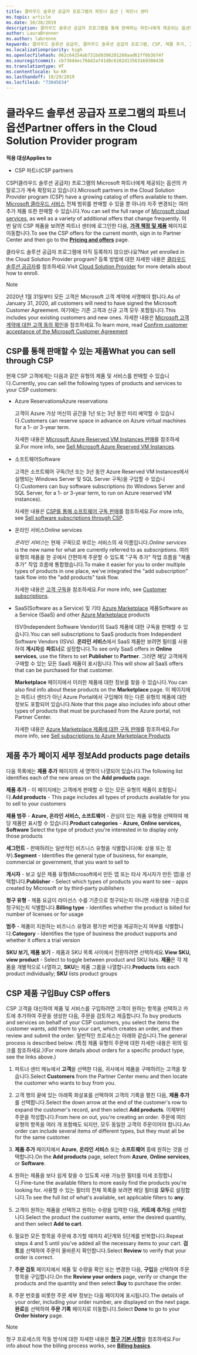 ```yaml
---
title: 클라우드 솔루션 공급자 프로그램의 파트너 옵션 | 파트너 센터
ms.topic: article
ms.date: 10/28/2019
description: 클라우드 솔루션 공급자 프로그램을 통해 판매하는 파트너에게 제공되는 옵션에 대해 알아보세요.
author: LauraBrenner
ms.author: labrenne
keywords: 클라우드 솔루션 공급자, 클라우드 솔루션 공급자 프로그램, CSP, 제품 추가, 고객에게 판매, 파트너 옵션, CSP 옵션, 클라우드 기반 서비스, Azure, Office 365, Dynamics, CSP 파트너, CSP에서 판매, Azure RI, Azure Reserved Virtual Machine Instances, Azure Reservations, 온라인 서비스, 구독 소프트웨어, AHUB, Azure 기반 SQL Server, Azure 기반 Windows Server, Azure 고객 구독
ms.localizationpriority: high
ms.openlocfilehash: 062c64254ab731bd9396201268aad61ff6b3b74f
ms.sourcegitcommit: cb736d4ec766d2af41d8c6102d13563169386438
ms.translationtype: HT
ms.contentlocale: ko-KR
ms.lasthandoff: 10/29/2019
ms.locfileid: "73045634"
---
```

# <a name="partner-offers-in-the-cloud-solution-provider-program"></a><span data-ttu-id="912a7-104">클라우드 솔루션 공급자 프로그램의 파트너 옵션</span><span class="sxs-lookup"><span data-stu-id="912a7-104">Partner offers in the Cloud Solution Provider program</span></span> 

<span data-ttu-id="912a7-105">**적용 대상**</span><span class="sxs-lookup"><span data-stu-id="912a7-105">**Applies to**</span></span>

-  <span data-ttu-id="912a7-106">CSP 파트너</span><span class="sxs-lookup"><span data-stu-id="912a7-106">CSP partners</span></span>

<span data-ttu-id="912a7-107">CSP(클라우드 솔루션 공급자) 프로그램의 Microsoft 파트너에게 제공되는 옵션의 카탈로그가 계속 확장되고 있습니다.</span><span class="sxs-lookup"><span data-stu-id="912a7-107">Microsoft partners in the Cloud Solution Provider program (CSP) have a growing catalog of offers available to them.</span></span> <span data-ttu-id="912a7-108">[Microsoft 클라우드 서비스](https://partner.microsoft.com/cloud-solution-provider/products-and-services) 전체 범위를 판매할 수 있을 뿐 아니라 자주 변경되는 여러 추가 제품 또한 판매할 수 있습니다.</span><span class="sxs-lookup"><span data-stu-id="912a7-108">You can sell the full range of [Microsoft cloud services](https://partner.microsoft.com/cloud-solution-provider/products-and-services), as well as a variety of additional offers that change frequently.</span></span> <span data-ttu-id="912a7-109">이번 달의 CSP 제품을 보려면 파트너 센터에 로그인한 다음, [**가격 책정 및 제품**](https://partnercenter.microsoft.com/pcv/sales) 페이지로 이동합니다.</span><span class="sxs-lookup"><span data-stu-id="912a7-109">To see the CSP offers for the current month, sign in to Partner Center and then go to the [**Pricing and offers**](https://partnercenter.microsoft.com/pcv/sales) page.</span></span>  

<span data-ttu-id="912a7-110">클라우드 솔루션 공급자 프로그램에 아직 등록하지 않으셨나요?</span><span class="sxs-lookup"><span data-stu-id="912a7-110">Not yet enrolled in the Cloud Solution Provider program?</span></span> <span data-ttu-id="912a7-111">등록 방법에 대한 자세한 내용은 [클라우드 솔루션 공급자](https://partner.microsoft.com/cloud-solution-provider)를 참조하세요.</span><span class="sxs-lookup"><span data-stu-id="912a7-111">Visit [Cloud Solution Provider](https://partner.microsoft.com/cloud-solution-provider) for more details about how to enroll.</span></span> 

>[!NOTE]
><span data-ttu-id="912a7-112">2020년 1월 31일부터 모든 고객은 Microsoft 고객 계약에 서명해야 합니다.</span><span class="sxs-lookup"><span data-stu-id="912a7-112">As of January 31, 2020, all customers will need to have signed the Microsoft Customer Agreement.</span></span> <span data-ttu-id="912a7-113">여기에는 기존 고객과 신규 고객 모두 포함됩니다.</span><span class="sxs-lookup"><span data-stu-id="912a7-113">This includes your existing customers and new ones.</span></span> <span data-ttu-id="912a7-114">자세한 내용은 [Microsoft 고객 계약에 대한 고객 동의 확인](confirm-customer-agreement.md)을 참조하세요.</span><span class="sxs-lookup"><span data-stu-id="912a7-114">To learn more, read [Confirm customer acceptance of the Microsoft Customer Agreement](confirm-customer-agreement.md)</span></span>

## <a name="what-you-can-sell-through-csp"></a><span data-ttu-id="912a7-115">CSP를 통해 판매할 수 있는 제품</span><span class="sxs-lookup"><span data-stu-id="912a7-115">What you can sell through CSP</span></span>

<span data-ttu-id="912a7-116">현재 CSP 고객에게는 다음과 같은 유형의 제품 및 서비스를 판매할 수 있습니다.</span><span class="sxs-lookup"><span data-stu-id="912a7-116">Currently, you can sell the following types of products and services to your CSP customers:</span></span>

- <span data-ttu-id="912a7-117">Azure Reservations</span><span class="sxs-lookup"><span data-stu-id="912a7-117">Azure reservations</span></span><br> 

    <span data-ttu-id="912a7-118">고객이 Azure 가상 머신의 공간을 1년 또는 3년 동안 미리 예약할 수 있습니다.</span><span class="sxs-lookup"><span data-stu-id="912a7-118">Customers can reserve space in advance on Azure virtual machines for a 1- or 3-year term.</span></span><br>
    
    <span data-ttu-id="912a7-119">자세한 내용은 [Microsoft Azure Reserved VM Instances 판매](azure-reservations.md)를 참조하세요.</span><span class="sxs-lookup"><span data-stu-id="912a7-119">For more info, see [Sell Microsoft Azure Reserved VM Instances](azure-reservations.md).</span></span>

- <span data-ttu-id="912a7-120">소프트웨어</span><span class="sxs-lookup"><span data-stu-id="912a7-120">Software</span></span><br>

    <span data-ttu-id="912a7-121">고객은 소프트웨어 구독(1년 또는 3년 동안 Azure Reserved VM Instances에서 실행되는 Windows Server 및 SQL Server 구독)을 구입할 수 있습니다.</span><span class="sxs-lookup"><span data-stu-id="912a7-121">Customers can buy software subscriptions (to Windows Server and SQL Server, for a 1- or 3-year term, to run on Azure reserved VM instances).</span></span><br>
 
    <span data-ttu-id="912a7-122">자세한 내용은 [CSP를 통해 소프트웨어 구독 판매](csp-software-subscriptions.md)를 참조하세요.</span><span class="sxs-lookup"><span data-stu-id="912a7-122">For more info, see [Sell software subscriptions through CSP](csp-software-subscriptions.md).</span></span>  

- <span data-ttu-id="912a7-123">온라인 서비스</span><span class="sxs-lookup"><span data-stu-id="912a7-123">Online services</span></span><br>

    <span data-ttu-id="912a7-124">*온라인 서비스*는 현재 *구독*으로 부르는 서비스의 새 이름입니다.</span><span class="sxs-lookup"><span data-stu-id="912a7-124">*Online services* is the new name for what are currently referred to as *subscriptions*.</span></span> <span data-ttu-id="912a7-125">여러 유형의 제품을 한 곳에서 간편하게 주문할 수 있도록 "구독 추가" 작업 흐름을 "제품 추가" 작업 흐름에 통합했습니다.</span><span class="sxs-lookup"><span data-stu-id="912a7-125">To make it easier for you to order multiple types of products in one place, we've integrated the "add subscription" task flow into the "add products" task flow.</span></span><br>
    
    <span data-ttu-id="912a7-126">자세한 내용은 [고객 구독](customer-subscriptions.md)을 참조하세요.</span><span class="sxs-lookup"><span data-stu-id="912a7-126">For more info, see [Customer subscriptions](customer-subscriptions.md).</span></span>

- <span data-ttu-id="912a7-127">SaaS(Software as a Service) 및 기타 [Azure Marketplace](https://azuremarketplace.microsoft.com/marketplace) 제품</span><span class="sxs-lookup"><span data-stu-id="912a7-127">Software as a Service (SaaS) and other [Azure Marketplace](https://azuremarketplace.microsoft.com/marketplace) products</span></span><br>

    <span data-ttu-id="912a7-128">ISV(Independent Software Vendor)의 SaaS 제품에 대한 구독을 판매할 수 있습니다.</span><span class="sxs-lookup"><span data-stu-id="912a7-128">You can sell subscriptions to SaaS products from Independent Software Vendors (ISVs).</span></span> <span data-ttu-id="912a7-129">**온라인 서비스**에서 SaaS 제품만 보려면 필터를 사용하여 **게시자**를 **파트너**로 설정합니다.</span><span class="sxs-lookup"><span data-stu-id="912a7-129">To see only SaaS offers in **Online services**, use the filters to set **Publisher** to **Partner**.</span></span> <span data-ttu-id="912a7-130">그러면 해당 고객에게 구매할 수 있는 모든 SaaS 제품이 표시됩니다.</span><span class="sxs-lookup"><span data-stu-id="912a7-130">This will show all SaaS offers that can be purchased for that customer.</span></span><br>
    
    <span data-ttu-id="912a7-131">**Marketplace** 페이지에서 이러한 제품에 대한 정보를 찾을 수 있습니다.</span><span class="sxs-lookup"><span data-stu-id="912a7-131">You can also find info about these products on the **Marketplace** page.</span></span> <span data-ttu-id="912a7-132">이 페이지에는 파트너 센터가 아닌 Azure Portal에서 구입해야 하는 다른 유형의 제품에 대한 정보도 포함되어 있습니다.</span><span class="sxs-lookup"><span data-stu-id="912a7-132">Note that this page also includes info about other types of products that must be purchased from the Azure portal, not Partner Center.</span></span><br>

    <span data-ttu-id="912a7-133">자세한 내용은 [Azure Marketplace 제품에 대한 구독 판매](sell-marketplace-products.md)를 참조하세요.</span><span class="sxs-lookup"><span data-stu-id="912a7-133">For more info, see [Sell subscriptions to Azure Marketplace Products](sell-marketplace-products.md)</span></span>

## <a name="add-products-page-details"></a><span data-ttu-id="912a7-134">제품 추가 페이지 세부 정보</span><span class="sxs-lookup"><span data-stu-id="912a7-134">Add products page details</span></span>

<span data-ttu-id="912a7-135">다음 목록에는 **제품 추가** 페이지의 새 영역이 나열되어 있습니다.</span><span class="sxs-lookup"><span data-stu-id="912a7-135">The following list identifies each of the new areas on the **Add products** page.</span></span>

<span data-ttu-id="912a7-136">**제품 추가** - 이 페이지에는 고객에게 판매할 수 있는 모든 유형의 제품이 포함됩니다.</span><span class="sxs-lookup"><span data-stu-id="912a7-136">**Add products** - This page includes all types of products available for you to sell to  your customers</span></span>

<span data-ttu-id="912a7-137">**제품 범주** - **Azure, 온라인 서비스, 소프트웨어** - 관심이 있는 제품 유형을 선택하여 해당 제품만 표시할 수 있습니다.</span><span class="sxs-lookup"><span data-stu-id="912a7-137">**Product categories** - **Azure, Online services, Software** Select the type of product you're interested in to display only those products</span></span>

<span data-ttu-id="912a7-138">**세그먼트** - 판매하려는 일반적인 비즈니스 유형을 식별합니다(예: 상용 또는 정부).</span><span class="sxs-lookup"><span data-stu-id="912a7-138">**Segment** - Identifies the general type of business, for example, commercial or government, that you want to sell to</span></span>

<span data-ttu-id="912a7-139">**게시자** - 보고 싶은 제품 유형(Microsoft에서 만든 앱 또는 타사 게시자가 만든 앱)을 선택합니다.</span><span class="sxs-lookup"><span data-stu-id="912a7-139">**Publisher** - Select which types of products you want to see - apps created by Microsoft or by third-party publishers</span></span>

<span data-ttu-id="912a7-140">**청구 유형** - 제품 요금이 라이선스 수를 기준으로 청구되는지 아니면 사용량을 기준으로 청구되는지 식별합니다.</span><span class="sxs-lookup"><span data-stu-id="912a7-140">**Billing type** - Identifies whether the product is billed for number of licenses or for usage</span></span>

<span data-ttu-id="912a7-141">**범주** - 제품이 지원하는 비즈니스 유형과 평가판 버전을 제공하는지 여부를 식별합니다.</span><span class="sxs-lookup"><span data-stu-id="912a7-141">**Category** - Identifies the type of business the product supports and whether it offers a trial version</span></span>

<span data-ttu-id="912a7-142">**SKU 보기, 제품 보기** - 제품과 SKU 목록 사이에서 전환하려면 선택하세요.</span><span class="sxs-lookup"><span data-stu-id="912a7-142">**View SKU, view product** - Select to toggle between product and SKU lists.</span></span> <span data-ttu-id="912a7-143">**제품**은 각 제품을 개별적으로 나열하고, **SKU**는 제품 그룹을 나열합니다.</span><span class="sxs-lookup"><span data-stu-id="912a7-143">**Products** lists each product individually; **SKU** lists product groups</span></span>

## <a name="buy-csp-offers"></a><span data-ttu-id="912a7-144">CSP 제품 구입</span><span class="sxs-lookup"><span data-stu-id="912a7-144">Buy CSP offers</span></span>

<span data-ttu-id="912a7-145">CSP 고객을 대신하여 제품 및 서비스를 구입하려면 고객이 원하는 항목을 선택하고 카트에 추가하여 주문을 생성한 다음, 주문을 검토하고 제출합니다.</span><span class="sxs-lookup"><span data-stu-id="912a7-145">To buy products and services on behalf of your CSP customers, you select the items the customer wants, add them to your cart, which creates an order, and then review and submit the order.</span></span> <span data-ttu-id="912a7-146">일반적인 프로세스는 아래와 같습니다.</span><span class="sxs-lookup"><span data-stu-id="912a7-146">The general process is described below.</span></span> <span data-ttu-id="912a7-147">(특정 제품 유형의 주문에 대한 자세한 내용은 위의 링크를 참조하세요.)</span><span class="sxs-lookup"><span data-stu-id="912a7-147">(For more details about orders for a specific product type, see the links above.)</span></span>

1. <span data-ttu-id="912a7-148">파트너 센터 메뉴에서 **고객**을 선택한 다음, 귀사에서 제품을 구매하려는 고객을 찾습니다.</span><span class="sxs-lookup"><span data-stu-id="912a7-148">Select **Customers** from the Partner Center menu and then locate the customer who wants to buy from you.</span></span> 

2. <span data-ttu-id="912a7-149">고객 행의 끝에 있는 아래쪽 화살표를 선택하여 고객의 기록을 펼친 다음, **제품 추가**를 선택합니다.</span><span class="sxs-lookup"><span data-stu-id="912a7-149">Select the down arrow at the end of the customer's row to expand the customer's record, and then select **Add products**.</span></span> <span data-ttu-id="912a7-150">이제부터 주문을 작성합니다.</span><span class="sxs-lookup"><span data-stu-id="912a7-150">From here on out, you're creating an order.</span></span> <span data-ttu-id="912a7-151">주문에 여러 유형의 항목을 여러 개 포함해도 되지만, 모두 동일한 고객의 주문이어야 합니다.</span><span class="sxs-lookup"><span data-stu-id="912a7-151">An order can include several items of different types, but they must all be for the same customer.</span></span>

3. <span data-ttu-id="912a7-152">**제품 추가** 페이지에서 **Azure**, **온라인 서비스** 또는 **소프트웨어** 중에 원하는 것을 선택합니다.</span><span class="sxs-lookup"><span data-stu-id="912a7-152">On the **Add products** page, select from **Azure**, **Online services**, or **Software**.</span></span>

4. <span data-ttu-id="912a7-153">원하는 제품을 보다 쉽게 찾을 수 있도록 사용 가능한 필터를 미세 조정합니다.</span><span class="sxs-lookup"><span data-stu-id="912a7-153">Fine-tune the available filters to more easily find the products you're looking for.</span></span> <span data-ttu-id="912a7-154">사용할 수 있는 필터의 전체 목록을 보려면 해당 필터를 **모두**로 설정합니다.</span><span class="sxs-lookup"><span data-stu-id="912a7-154">To see the full list of what's available, set applicable filters to **any**.</span></span> 

5. <span data-ttu-id="912a7-155">고객이 원하는 제품을 선택하고 원하는 수량을 입력한 다음, **카트에 추가**를 선택합니다.</span><span class="sxs-lookup"><span data-stu-id="912a7-155">Select the product the customer wants, enter the desired quantity, and then select **Add to cart**.</span></span>

6. <span data-ttu-id="912a7-156">필요한 모든 항목을 주문에 추가할 때까지 4단계와 5단계를 반복합니다.</span><span class="sxs-lookup"><span data-stu-id="912a7-156">Repeat steps 4 and 5 until you’ve added all the necessary items to your cart.</span></span> <span data-ttu-id="912a7-157">**검토**를 선택하여 주문이 올바른지 확인합니다.</span><span class="sxs-lookup"><span data-stu-id="912a7-157">Select **Review** to verify that your order is correct.</span></span>  

7. <span data-ttu-id="912a7-158">**주문 검토** 페이지에서 제품 및 수량을 확인 또는 변경한 다음, **구입**을 선택하여 주문 항목을 구입합니다.</span><span class="sxs-lookup"><span data-stu-id="912a7-158">On the **Review your orders** page, verify or change the products and the quantity and then select **Buy** to purchase the order.</span></span> 

8. <span data-ttu-id="912a7-159">주문 번호를 비롯한 주문 세부 정보는 다음 페이지에 표시됩니다.</span><span class="sxs-lookup"><span data-stu-id="912a7-159">The details of your order, including your order number, are displayed on the next page.</span></span> <span data-ttu-id="912a7-160">**완료**를 선택하여 **주문 기록** 페이지로 이동합니다.</span><span class="sxs-lookup"><span data-stu-id="912a7-160">Select **Done** to go to your **Order history** page.</span></span> 

> [!NOTE]
> <span data-ttu-id="912a7-161">청구 프로세스의 작동 방식에 대한 자세한 내용은 [**청구 기본 사항**](https://docs.microsoft.com/partner-center/billing-basics)을 참조하세요.</span><span class="sxs-lookup"><span data-stu-id="912a7-161">For info about how the billing process works, see [**Billing basics**](https://docs.microsoft.com/partner-center/billing-basics).</span></span>


